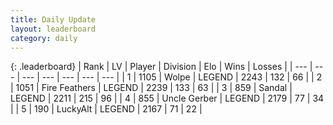 ```yaml
---
title: Daily Update
layout: leaderboard
category: daily
---
```


{: .leaderboard}
| Rank | LV | Player | Division | Elo | Wins | Losses |
| --- | --- | --- | --- | --- | --- | --- |
| <span data-change="0">1</span> | 1105 | <span title="ID: 204953">Wolpe</span> | LEGEND | <span data-change="5">2243</span> | <span data-change="1">132</span> | <span data-change="0">66</span> |
| <span data-change="1">2</span> | 1051 | <span title="ID: 357425">Fire Feathers</span> | LEGEND | <span data-change="49">2239</span> | <span data-change="16">133</span> | <span data-change="4">63</span> |
| <span data-change="-1">3</span> | 859 | <span title="ID: 315148">Sandal</span> | LEGEND | <span data-change="2">2211</span> | <span data-change="15">215</span> | <span data-change="8">96</span> |
| <span data-change="8">4</span> | 855 | <span title="ID: 31699">Uncle Gerber</span> | LEGEND | <span data-change="77">2179</span> | <span data-change="19">77</span> | <span data-change="7">34</span> |
| <span data-change="0">5</span> | 190 | <span title="ID: 512212">LuckyAlt</span> | LEGEND | <span data-change="4">2167</span> | <span data-change="3">71</span> | <span data-change="1">22</span> |